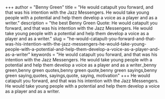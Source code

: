 +++
author = "Benny Green"
title = "He would catapult you forward, and that was his intention with the Jazz Messengers. He would take young people with a potential and help them develop a voice as a player and as a writer."
description = "the best Benny Green Quote: He would catapult you forward, and that was his intention with the Jazz Messengers. He would take young people with a potential and help them develop a voice as a player and as a writer."
slug = "he-would-catapult-you-forward-and-that-was-his-intention-with-the-jazz-messengers-he-would-take-young-people-with-a-potential-and-help-them-develop-a-voice-as-a-player-and-as-a-writer"
keywords = "He would catapult you forward, and that was his intention with the Jazz Messengers. He would take young people with a potential and help them develop a voice as a player and as a writer.,benny green,benny green quotes,benny green quote,benny green sayings,benny green saying,quotes, sayings,quote, saying, motivation"
+++
He would catapult you forward, and that was his intention with the Jazz Messengers. He would take young people with a potential and help them develop a voice as a player and as a writer.
